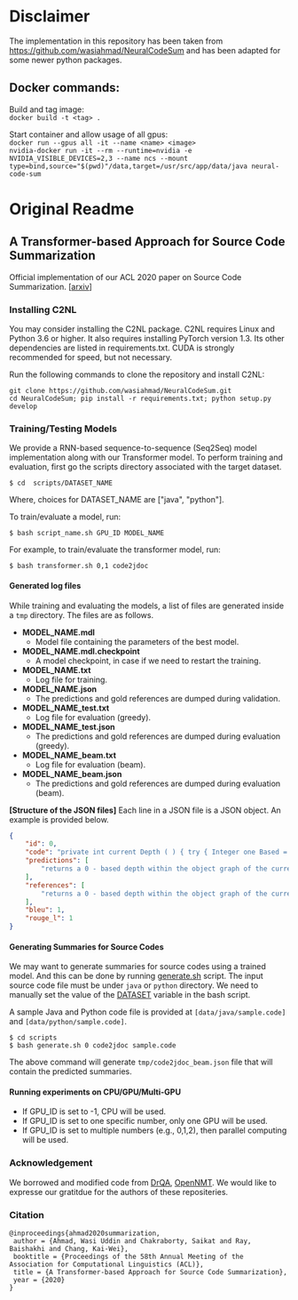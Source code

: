 # Disclaimer
The implementation in this repository has been taken from https://github.com/wasiahmad/NeuralCodeSum and has been adapted for some newer python packages.

## Docker commands:
Build and tag image:\
```docker build -t <tag> .```

Start container and allow usage of all gpus:\
```docker run --gpus all -it --name <name> <image>```\
```nvidia-docker run -it --rm --runtime=nvidia -e NVIDIA_VISIBLE_DEVICES=2,3 --name ncs --mount type=bind,source="$(pwd)"/data,target=/usr/src/app/data/java neural-code-sum```

# Original Readme

## A Transformer-based Approach for Source Code Summarization
Official implementation of our ACL 2020 paper on Source Code Summarization. [[arxiv](https://arxiv.org/abs/2005.00653)]

### Installing C2NL

You may consider installing the C2NL package. C2NL requires Linux and Python 3.6 or higher. It also requires installing PyTorch version 1.3. Its other dependencies are listed in requirements.txt. CUDA is strongly recommended for speed, but not necessary.

Run the following commands to clone the repository and install C2NL:

```
git clone https://github.com/wasiahmad/NeuralCodeSum.git
cd NeuralCodeSum; pip install -r requirements.txt; python setup.py develop
```

### Training/Testing Models

We provide a RNN-based sequence-to-sequence (Seq2Seq) model implementation along with our Transformer model. To perform training and evaluation, first go the scripts directory associated with the target dataset.

```
$ cd  scripts/DATASET_NAME
```

Where, choices for DATASET_NAME are ["java", "python"].

To train/evaluate a model, run:

```
$ bash script_name.sh GPU_ID MODEL_NAME
```

For example, to train/evaluate the transformer model, run:

```
$ bash transformer.sh 0,1 code2jdoc
```

#### Generated log files

While training and evaluating the models, a list of files are generated inside a `tmp` directory. The files are as follows.

- **MODEL_NAME.mdl**
  - Model file containing the parameters of the best model.
- **MODEL_NAME.mdl.checkpoint**
  - A model checkpoint, in case if we need to restart the training.
- **MODEL_NAME.txt**
  - Log file for training.
- **MODEL_NAME.json**
  - The predictions and gold references are dumped during validation.
- **MODEL_NAME_test.txt**
  - Log file for evaluation (greedy).
- **MODEL_NAME_test.json** 
  - The predictions and gold references are dumped during evaluation (greedy).
- **MODEL_NAME_beam.txt**
  - Log file for evaluation (beam).
- **MODEL_NAME_beam.json**
  - The predictions and gold references are dumped during evaluation (beam).

**[Structure of the JSON files]** Each line in a JSON file is a JSON object. An example is provided below.

```json 
{
    "id": 0,
    "code": "private int current Depth ( ) { try { Integer one Based = ( ( Integer ) DEPTH FIELD . get ( this ) ) ; return one Based - NUM ; } catch ( Illegal Access Exception e ) { throw new Assertion Error ( e ) ; } }",
    "predictions": [
        "returns a 0 - based depth within the object graph of the current object being serialized ."
    ],
    "references": [
        "returns a 0 - based depth within the object graph of the current object being serialized ."
    ],
    "bleu": 1,
    "rouge_l": 1
}
```

#### Generating Summaries for Source Codes

We may want to generate summaries for source codes using a trained model. And this can be done by running [generate.sh](https://github.com/wasiahmad/NeuralCodeSum/blob/master/scripts/generate.sh) script. The input source code file must be under `java` or `python` directory. We need to manually set the value of the [DATASET](https://github.com/wasiahmad/NeuralCodeSum/blob/master/scripts/generate.sh#L15) variable in the bash script. 

A sample Java and Python code file is provided at `[data/java/sample.code]` and `[data/python/sample.code]`.

```
$ cd scripts
$ bash generate.sh 0 code2jdoc sample.code
```

The above command will generate `tmp/code2jdoc_beam.json` file that will contain the predicted summaries.

#### Running experiments on CPU/GPU/Multi-GPU

- If GPU_ID is set to -1, CPU will be used.
- If GPU_ID is set to one specific number, only one GPU will be used.
- If GPU_ID is set to multiple numbers (e.g., 0,1,2), then parallel computing will be used.

### Acknowledgement

We borrowed and modified code from [DrQA](https://github.com/facebookresearch/DrQA), [OpenNMT](https://github.com/OpenNMT/OpenNMT-py). We would like to expresse our gratitdue for the authors of these repositeries.


### Citation

```
@inproceedings{ahmad2020summarization,
 author = {Ahmad, Wasi Uddin and Chakraborty, Saikat and Ray, Baishakhi and Chang, Kai-Wei},
 booktitle = {Proceedings of the 58th Annual Meeting of the Association for Computational Linguistics (ACL)},
 title = {A Transformer-based Approach for Source Code Summarization},
 year = {2020}
}
```

